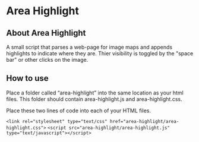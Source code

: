 Area Highlight
===============

## About Area Highlight
A small script that parses a web-page for image maps and appends highlights to indicate where they are. Thier visibility is toggled by the "space bar" or other clicks on the image.

## How to use
Place a folder called “area-highlight” into the same location as your html files. This folder should contain area-highlight.js and area-highlight.css.

Place these two lines of code into each of your HTML files.

```<link rel="stylesheet" type="text/css" href="area-highlight/area-highlight.css">```
```<script src="area-highlight/area-highlight.js" type="text/javascript"></script>```